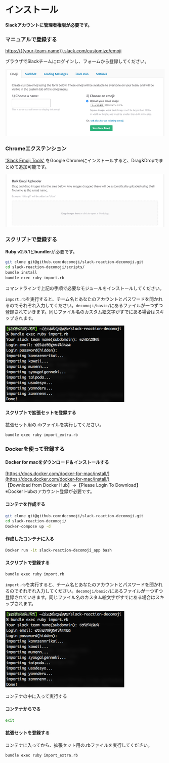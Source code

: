# インストール

**Slackアカウントに管理者権限が必要です。**

### マニュアルで登録する

[https://{{your-team-name}}.slack.com/customize/emoji](https://{{your-team-name}}.slack.com/customize/emoji)

ブラウザでSlackチームにログインし、フォームから登録してください。

![](images/ss_form.png)

### Chromeエクステンション

['Slack Emoji Tools'](https://chrome.google.com/webstore/detail/slack-emoji-tools/anchoacphlfbdomdlomnbbfhcmcdmjej) をGoogle Chromeにインストールすると、Drag&Dropでまとめて追加可能です。

![](images/ss_dnd.png)

### スクリプトで登録する

**Ruby v2.5.1**と**bundler**が必要です。

```bash
git clone git@github.com:decomoji/slack-reaction-decomoji.git
cd slack-reaction-decomoji/scripts/
bundle install
bundle exec ruby import.rb
```

コマンドラインで上記の手順で必要なモジュールをインストールしてください。

`import.rb`を実行すると、チーム名とあなたのアカウントとパスワードを聞かれるのでそれぞれ入力してください。`decomoji/basic/`にあるファイルが一つずつ登録されていきます。同じファイル名のカスタム絵文字がすでにある場合はスキップされます。

![](images/ss_import.png)

#### スクリプトで拡張セットを登録する

拡張セット用の.rbファイルを実行してください。

```bash
bundle exec ruby import_extra.rb
```

### Dockerを使って登録する

#### Docker for macをダウンロード＆インストールする
[https://docs.docker.com/docker-for-mac/install/](https://docs.docker.com/docker-for-mac/install/)  
【Download from Docker Hub】→【Please Login To Download】  
※Docker Hubのアカウント登録が必要です。  

#### コンテナを作成する
```bash
git clone git@github.com:decomoji/slack-reaction-decomoji.git
cd slack-reaction-decomoji/
Docker-compose up -d
```

#### 作成したコンテナに入る
```bash
Docker run -it slack-reaction-decomoji_app bash
```

#### スクリプトで登録する
```bash
bundle exec ruby import.rb
```

`import.rb`を実行すると、チーム名とあなたのアカウントとパスワードを聞かれるのでそれぞれ入力してください。`decomoji/basic/`にあるファイルが一つずつ登録されていきます。同じファイル名のカスタム絵文字がすでにある場合はスキップされます。

![](images/ss_import.png)

コンテナの中に入って実行する

#### コンテナからでる
```bash
exit
```

#### 拡張セットを登録する

コンテナに入ってから、拡張セット用の.rbファイルを実行してください。

```bash
bundle exec ruby import_extra.rb
```

